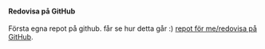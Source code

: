 #### Redovisa på GitHub

Första egna repot på github. får se hur detta går :) [repot för me/redovisa på GitHub](https://github.com/churchthecat/DesignBTH).
